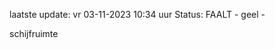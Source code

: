 laatste update: 
vr 03-11-2023 10:34   uur 
Status: FAALT - geel - 
<div class="service Y">schijfruimte</div>